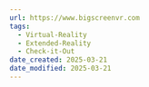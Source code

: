 ```yaml
---
url: https://www.bigscreenvr.com
tags:
  - Virtual-Reality
  - Extended-Reality
  - Check-it-Out
date_created: 2025-03-21
date_modified: 2025-03-21
---
```

